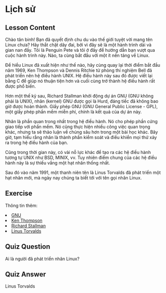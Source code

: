 # Lịch sử

## Lesson Content

Chào tân binh! Bạn đã quyết định chu du vào thế giới tuyệt vời mang tên Linux chưa? Hãy thắt chặt dây đai, bởi vì đây sẽ là một hành trình dài và gian nan đấy. Tôi là Penguin Pete và tôi ở đây để hướng dẫn bạn vượt qua cuộc hành trình này. Nào, ta cùng bắt đầu với một ít nền tảng về Linux.

Để hiểu Linux đã xuất hiện như thế nào, hãy cùng quay lại thời điểm bắt đầu năm 1969, Ken Thompson và Dennis Ritchie từ phòng thí nghiệm Bell đã phát triển nên hệ điều hành UNIX. Hệ điều hành này sau đó được viết lại bằng C để giúp nó thuận tiện hơn và cuối cùng trở thành hệ điều hành rất được phổ biến.

Hơn một thế kỷ sau, Richard Stallman khởi động dự án GNU (GNU không phải là UNIX), nhân (kernel) GNU được gọi là Hurd, đáng tiếc đã không bao giờ được hoàn thành. Giấy phép GNU (GNU General Public License - GPL), một giấy phép phần mềm miễn phí, chính là kết quả của dự án này.

Nhân là phần quan trong nhất trong hệ điều hành. Nó cho phép phần cứng giao tiếp với phần mềm. Nó cũng thực hiện nhiều công việc quan trọng khác, nhưng ta sẽ thảo luận về chúng sâu hơn trong một bài học khác. Bây giờ, tạm hiểu rằng nhân là thành phần kiểm soát và điều khiển mọi thứ xảy ra trong hệ điều hành của bạn.

Cũng trong thời gian này, có vài nỗ lực khác để tạo ra các hệ điều hành tương tự UNIX như BSD, MINIX, vv. Tuy nhiên điểm chung của các hệ điều hành này là sự thiếu vắng một hạt nhân thống nhất.

Sau đó vào năm 1991, một thanh niên tên là Linus Torvalds đã phát triển một hạt nhân mới, mà ngày nay chúng ta biết tới với tên gọi nhân Linux.

## Exercise

Thông tin thêm:
<li><a href='https://www.gnu.org/home.en.html'>GNU</a></li>
<li><a href='https://en.wikipedia.org/wiki/Ken_Thompson'>Ken Thompson</a></li>
<li><a href='https://stallman.org/'>Richard Stallman</a></li>
<li><a href='https://en.wikipedia.org/wiki/Linus_Torvalds'>Linus Torvalds</a></li>

## Quiz Question

Ai là người đã phát triển nhân Linux? 

## Quiz Answer

Linus Torvalds